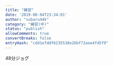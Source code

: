 ```yaml
---
title: "練習"
date: '2019-08-04T23:34:01'
author: "subaru44k"
category: "練習(中)"
status: "publish"
allowComments: true
convertBreaks: false
entryHash: "cdd1efddf6235538e26bf72aee4fd5f9"
---
```

48分ジョグ
